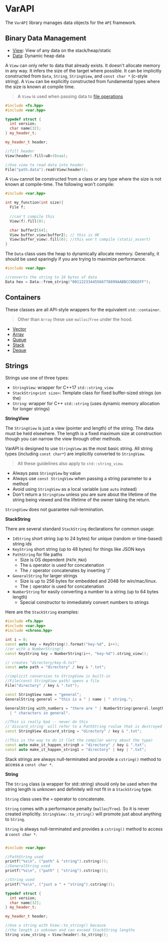 # VarAPI

The `VarAPI` library manages data objects for the `API` framework.

## Binary Data Management

- [View](include/var/View.hpp): View of any data on the stack/heap/static
- [Data](include/var/Data.hpp): Dynamic heap data

A `View` can only refer to data that already exists. It doesn't allocate memory in any way. It infers the size of the target where possible. It can be implicitly constructed from `Data`, `String`, `StringView`, and `const char *` (c-style string). A `View` can be explicitly constructed from fundamental types where the size is known at compile time. 

> A `View` is used when passing data to [file operations](../fsAPI/README.md)

```c++
#include <fs.hpp>
#include <var.hpp>

typedef struct {
  int version;
  char name[32];
} my_header_t;

my_header_t header;

//fill header
View(header).fill<u8>(0xaa);

//Use view to read data into header
File("path.data").read(View(header));
```

A `View` cannot be constructed from a class or any type where the size is not known at compile-time. The following won't compile:

```c++
#include <var.hpp>

int my_function(int size){
  File f;
  
  //can't compile this
  View(f).fill(0);

  char buffer2[64];
  View buffer_view(buffer2); // this is OK
  View(buffer_view).fill(0); //this won't compile (static_assert)
}
```

The `Data` class uses the heap to dynamically allocate memory. Generally, it should be used sparingly if you are trying to maximize performance.

```c++
#include <var.hpp>

//converts the string to 16 bytes of data
Data hex = Data::from_string("00112233445566778899AABBCCDDEEFF");
```

## Containers

These classes are all API-style wrappers for the equivalent `std::container`. 

> Other than `Array` these use `malloc`/`free` under the hood.

- [Vector](include/var/Vector.hpp)
- [Array](include/var/Array.hpp)
- [Queue](include/var/Queue.hpp)
- [Stack](include/var/Stack.hpp)
- [Deque](include/var/Deque.hpp)


## Strings

Strings use one of three types:

- `StringView`: wrapper for C++17 `std::string_view`
- `StackString<int size>`: Template class for fixed buffer-sized strings (on the)
- `String`: wrapper for C++ `std::string` (uses dynamic memory allocation for longer strings)

**StringView**

The `StringView` is just a view (pointer and length) of the string. The data must be held elsewhere. The length is a fixed maximum size at construction though you can narrow the view through other methods.

VarAPI is designed to use `StringView` as the most basic string. All string types (including `const char*`) are implicitly converted to `StringView`.

> All these guidelines also apply to `std::string_view`.

- Always pass `StringView` by value
- Always use `const StringView` when passing a string parameter to a method
- Avoid using `StringView` as a local variable (use `auto` instead)
- Don't return a `StringView` unless you are sure about the lifetime of the string being viewed and the lifetime of the owner taking the return.

`StringView` does not guarantee null-termination.

**StackString**

There are several standard `StackString` declarations for common usage:

- `IdString` short string (up to 24 bytes) for unique (random or time-based) string ids
- `KeyString` short string (up to 48 bytes) for things like JSON keys
- `PathString` for file paths
  - Size is OS dependent (`PATH_MAX`)
  - The `&` operator is used for concatenation
  - The `/` operator concatenates by inserting '/'
- `GeneralString` for larger strings
  - Size is up to 256 bytes for embedded and 2048 for win/mac/linux.
  - The `|` operator is used for concatenation
- `NumberString` for easily converting a number to a string (up to 64 bytes length)
  - Special constructor to immediately convert numbers to strings

Here are the `StackString` examples:

```c++
#include <fs.hpp>
#include <var.hpp>
#include <chrono.hpp>

int i = 0;
const auto key = KeyString().format("key-%d", i++);
//or with a NumberString()
const KeyString key = NumberString(i++, "key-%d").string_view();

// creates "directory/key-0.txt"
const auto path = "directory" / key & ".txt";

//implicit conversion to StringView is built-in
//File(const StringView path) opens a file
File("directory" / key & ".txt");

const StringView name = "general";
GeneralString general = "this is a " | name | " string.";

GeneralString with_numbers = "there are " | NumberString(general.length())
  | " characters in general".

//This is really bad -- never do this
//`discard_string` will refer to a PathString rvalue that is destroyed
const StringView discard_string = "directory" / key & ".txt";

//This is the way to do it (let the compiler worry about the type)
const auto make_it_happen_string0 = "directory" / key & ".txt";
const auto make_it_happen_string1 = "directory" | key | ".txt";
```

Stack strings are always null-terminated and provide a `cstring()` method to access a `const char *`.

**String**

The `String` class (a wrapper for std::string) should only be used when the string length is unknown and definitely will not fit in a `StackString` type.

`String` class uses the `+` operator to concatenate.

`String` comes with a performance penalty (`malloc`/`free`). So it is never created implicitly. `StringView::to_string()` will promote just about anything to `String`.

`String` is always null-terminated and provides a `cstring()` method to access a `const char *`.

```c++

#include <var.hpp>

//PathString used
printf("%s\n", ("path" & "string").cstring());
//GeneralString used
printf("%s\n", ("path" | "string").cstring());

//String used
printf("%s\n", ("just a " + "string").cstring());

typedef struct {
  int version;
  char name[32];
} my_header_t;

my_header_t header;

//Use a string with View::to_string() because
//the length is unknown and can exceed StackString lengths
String view_string = View(header).to_string();
```